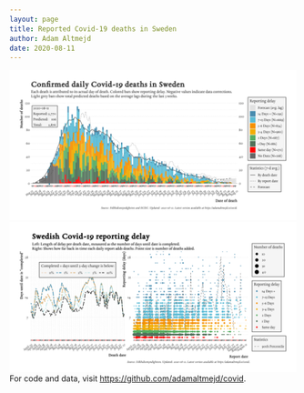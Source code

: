 ```yaml
---
layout: page
title: Reported Covid-19 deaths in Sweden
author: Adam Altmejd
date: 2020-08-11
---
```


![Graph of Swedish Covid-19 deaths with reporting delay.](deaths_lag_sweden_2020-08-11.png "Swedish Covid-19 deaths.")
![Graph of Swedish Covid-19 reporting delay in daily deaths.](lag_trend_sweden_2020-08-11.png "Trend in Swedish Covid-19 mortality reporting delay.")
For code and data, visit <https://github.com/adamaltmejd/covid>.
